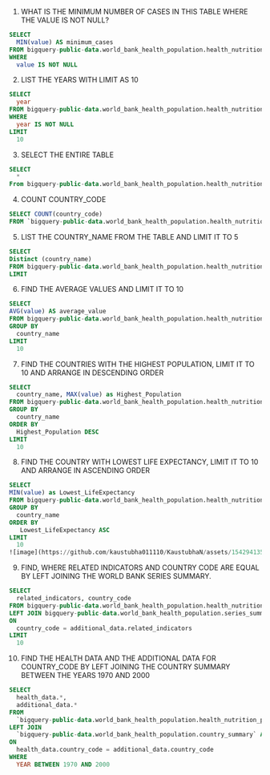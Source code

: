 1. WHAT IS THE MINIMUM NUMBER OF CASES IN THIS TABLE WHERE THE VALUE IS NOT NULL?
```SQL
SELECT
  MIN(value) AS minimum_cases
FROM bigquery-public-data.world_bank_health_population.health_nutrition_population
WHERE
  value IS NOT NULL
```
2. LIST THE YEARS WITH LIMIT AS 10
```SQL
SELECT
  year
FROM bigquery-public-data.world_bank_health_population.health_nutrition_population
WHERE
  year IS NOT NULL
LIMIT
  10
```
3. SELECT THE ENTIRE TABLE
```SQL
SELECT
  *
From bigquery-public-data.world_bank_health_population.health_nutrition_population
```
4. COUNT COUNTRY_CODE
```SQL
SELECT COUNT(country_code)
FROM `bigquery-public-data.world_bank_health_population.health_nutrition_population`;
```
5. LIST THE COUNTRY_NAME FROM THE TABLE AND LIMIT IT TO 5
```SQL
SELECT
Distinct (country_name)
FROM bigquery-public-data.world_bank_health_population.health_nutrition_population
LIMIT
```
6. FIND THE AVERAGE VALUES AND LIMIT IT TO 10
```SQL
SELECT
AVG(value) AS average_value
FROM bigquery-public-data.world_bank_health_population.health_nutrition_population
GROUP BY
  country_name
LIMIT
  10
```
7. FIND THE COUNTRIES WITH THE HIGHEST POPULATION, LIMIT IT TO 10 AND ARRANGE IN DESCENDING ORDER
```SQL
SELECT
  country_name, MAX(value) as Highest_Population
FROM bigquery-public-data.world_bank_health_population.health_nutrition_population
GROUP BY
  country_name
ORDER BY
  Highest_Population DESC
LIMIT
  10
```
8. FIND THE COUNTRY WITH LOWEST LIFE EXPECTANCY, LIMIT IT TO 10 AND ARRANGE IN ASCENDING ORDER
```SQL
SELECT
MIN(value) as Lowest_LifeExpectancy
FROM bigquery-public-data.world_bank_health_population.health_nutrition_population
GROUP BY
  country_name
ORDER BY
   Lowest_LifeExpectancy ASC
LIMIT
  10
![image](https://github.com/kaustubha011110/KaustubhaN/assets/154294135/755f2bbc-67e9-4726-8013-e42ab15cbf08)

```
9. FIND, WHERE RELATED INDICATORS AND COUNTRY CODE ARE EQUAL BY LEFT JOINING THE WORLD BANK SERIES SUMMARY.
```SQL
SELECT
  related_indicators, country_code
FROM bigquery-public-data.world_bank_health_population.health_nutrition_population
LEFT JOIN bigquery-public-data.world_bank_health_population.series_summary AS additional_data
ON
  country_code = additional_data.related_indicators
LIMIT
  10
```
10. FIND THE HEALTH DATA AND THE ADDITIONAL DATA FOR COUNTRY_CODE BY LEFT JOINING THE COUNTRY SUMMARY BETWEEN THE YEARS 1970 AND 2000
```SQL
SELECT
  health_data.*,
  additional_data.*
FROM
  `bigquery-public-data.world_bank_health_population.health_nutrition_population` AS health_data
LEFT JOIN
  `bigquery-public-data.world_bank_health_population.country_summary` AS additional_data
ON
  health_data.country_code = additional_data.country_code
WHERE 
  YEAR BETWEEN 1970 AND 2000
```
